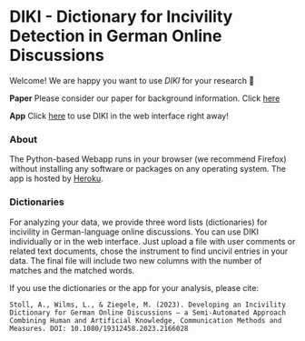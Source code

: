 # DIKI - Dictionary for Incivility Detection in German Online Discussions



Welcome! We are happy you want to use *DIKI* for your research 💞


**Paper** Please consider our paper for background information. Click [here](https://www.tandfonline.com/doi/full/10.1080/19312458.2023.2166028?src=)

**App** Click [here](https://diki.limitedminds.org/) to use DIKI in the web interface right away! 

### About

The Python-based Webapp runs in your browser (we recommend Firefox) without installing any software or packages on any operating system. The app is hosted by [Heroku](https://www.heroku.com/). 

### Dictionaries

For analyzing your data, we provide three word lists (dictionaries) for incivility in German-language online discussions. You can use DIKI individually or in the web interface. Just upload a file with user comments or related text documents, chose the instrument to find uncivil entries in your data. The final file will include two new columns with the number of matches and the matched words.

If you use the dictionaries or the app for your analysis, please cite:

```
Stoll, A., Wilms, L., & Ziegele, M. (2023). Developing an Incivility Dictionary for German Online Discussions – a Semi-Automated Approach Combining Human and Artificial Knowledge, Communication Methods and Measures. DOI: 10.1080/19312458.2023.2166028

```
